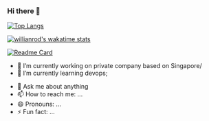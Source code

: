 ### Hi there 👋
[![Top Langs](https://github-readme-stats.vercel.app/api/top-langs/?username=jplt001&layout=compact)](https://github.com/jplt001)

[![willianrod's wakatime stats](https://github-readme-stats.vercel.app/api/wakatime?username=jplt001)](https://github.com/anuraghazra/github-readme-stats)

[![Readme Card](https://github-readme-stats.vercel.app/api/pin/?username=jplt001&repo=hris)](https://github.com/jplt001/hris)
<!--
**jplt001/jplt001** is a ✨ _special_ ✨ repository because its `README.md` (this file) appears on your GitHub profile.

Here are some ideas to get you started:

- 🔭 I’m currently working on ...
- 🌱 I’m currently learning ...
- 👯 I’m looking to collaborate on ...
- 🤔 I’m looking for help with ...
- 💬 Ask me about ...
- 📫 How to reach me: ...
- 😄 Pronouns: ...
- ⚡ Fun fact: ...
-->

- 🔭 I’m currently working on private company based on Singapore/
- 🌱 I’m currently learning devops;
<!-- - 👯 I’m looking to collaborate on ... -->
<!-- - 🤔 I’m looking for help with ... -->
- 💬 Ask me about anything
- 📫 How to reach me: ...
- 😄 Pronouns: ...
- ⚡ Fun fact: ...